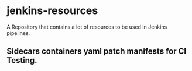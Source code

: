 # jenkins-resources
A Repository that contains a lot of resources to be used in Jenkins pipelines.


## Sidecars containers yaml patch manifests for CI Testing. 
